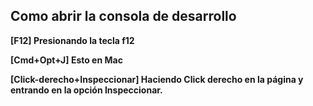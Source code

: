 ## Como abrir la consola de desarrollo
**[F12] Presionando la tecla f12**

**[Cmd+Opt+J] Esto en Mac**

**[Click-derecho+Inspeccionar] Haciendo Click derecho en la página y entrando en la opción Inspeccionar.**